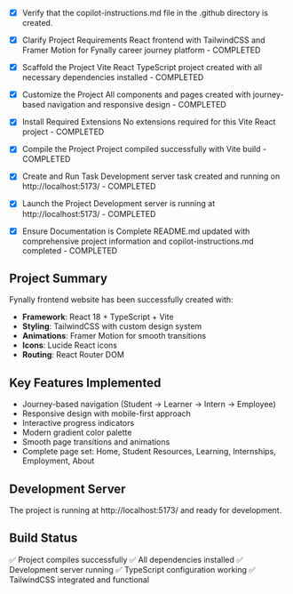 <!-- Use this file to provide workspace-specific custom instructions to Copilot. For more details, visit https://code.visualstudio.com/docs/copilot/copilot-customization#_use-a-githubcopilotinstructionsmd-file -->
- [x] Verify that the copilot-instructions.md file in the .github directory is created.

- [x] Clarify Project Requirements
	React frontend with TailwindCSS and Framer Motion for Fynally career journey platform - COMPLETED

- [x] Scaffold the Project
	Vite React TypeScript project created with all necessary dependencies installed - COMPLETED

- [x] Customize the Project
	All components and pages created with journey-based navigation and responsive design - COMPLETED

- [x] Install Required Extensions
	No extensions required for this Vite React project - COMPLETED

- [x] Compile the Project
	Project compiled successfully with Vite build - COMPLETED

- [x] Create and Run Task
	Development server task created and running on http://localhost:5173/ - COMPLETED

- [x] Launch the Project
	Development server is running at http://localhost:5173/ - COMPLETED

- [x] Ensure Documentation is Complete
	README.md updated with comprehensive project information and copilot-instructions.md completed - COMPLETED

## Project Summary

Fynally frontend website has been successfully created with:

- **Framework**: React 18 + TypeScript + Vite
- **Styling**: TailwindCSS with custom design system  
- **Animations**: Framer Motion for smooth transitions
- **Icons**: Lucide React icons
- **Routing**: React Router DOM

## Key Features Implemented

- Journey-based navigation (Student → Learner → Intern → Employee)
- Responsive design with mobile-first approach
- Interactive progress indicators
- Modern gradient color palette
- Smooth page transitions and animations
- Complete page set: Home, Student Resources, Learning, Internships, Employment, About

## Development Server

The project is running at http://localhost:5173/ and ready for development.

## Build Status

✅ Project compiles successfully
✅ All dependencies installed
✅ Development server running
✅ TypeScript configuration working
✅ TailwindCSS integrated and functional
